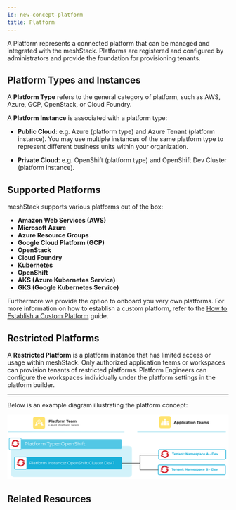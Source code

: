 ```yaml
---
id: new-concept-platform
title: Platform
---
```


A Platform represents a connected platform that can be managed and integrated with the meshStack. Platforms are registered and configured by administrators and provide the foundation for provisioning tenants.

## Platform Types and Instances

A **Platform Type** refers to the general category of platform, such as AWS, Azure, GCP, OpenStack, or Cloud Foundry.

A **Platform Instance** is associated with a platform type:

- **Public Cloud**: e.g. Azure (platform type) and Azure Tenant (platform instance). You may use multiple instances of the same platform type to represent different business units within your organization.

- **Private Cloud**: e.g. OpenShift (platform type) and OpenShift Dev Cluster (platform instance).

## Supported Platforms

meshStack supports various platforms out of the box:

- **Amazon Web Services (AWS)**
- **Microsoft Azure**
- **Azure Resource Groups**
- **Google Cloud Platform (GCP)**
- **OpenStack**
- **Cloud Foundry**
- **Kubernetes**
- **OpenShift**
- **AKS (Azure Kubernetes Service)**
- **GKS (Google Kubernetes Service)**

Furthermore we provide the option to onboard you very own platforms. For more information on how to establish a custom platform, refer to the [How to Establish a Custom Platform](./new-guide-how-to-establish-a-custom-platform.md) guide.

## Restricted Platforms

A **Restricted Platform** is a platform instance that has limited access or usage within meshStack. Only authorized application teams or workspaces can provision tenants of restricted platforms. Platform Engineers can configure the workspaces individually under the platform settings in the platform builder.

---

Below is an example diagram illustrating the platform concept:

![Platform Concept Diagram](./assets/new_concept/concept_platform.png)

## Related Resources